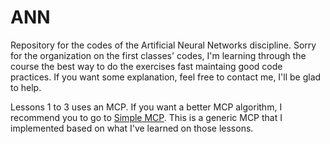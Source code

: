 # ANN
Repository for the codes of the Artificial Neural Networks discipline.
Sorry for the organization on the first classes' codes, I'm learning through the course the best way to do the exercises fast maintaing good code practices.
If you want some explanation, feel free to contact me, I'll be glad to help.

Lessons 1 to 3 uses an MCP. If you want a better MCP algorithm, I recommend you to go to [Simple MCP](https://github.com/marciorasf/simple-mcp). This is a generic MCP that I implemented based on what I've learned on those lessons.
